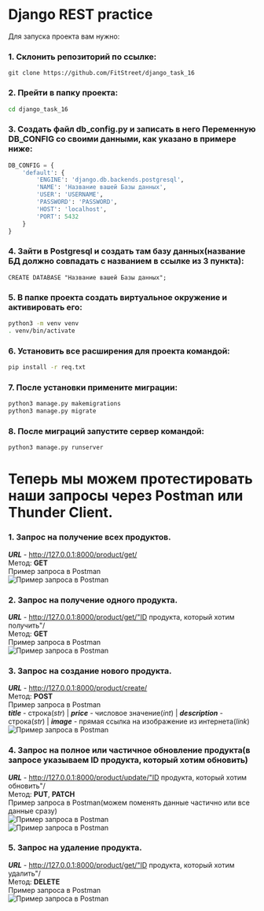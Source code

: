 # Django REST practice

Для запуска проекта вам нужно:

### 1. Склонить репозиторий по ссылке:
```
git clone https://github.com/FitStreet/django_task_16
```
### 2. Прейти в папку проекта:
```bash
cd django_task_16
```
### 3. Создать файл db_config.py и записать в него Переменную DB_CONFIG со своими данными, как указано в примере ниже:
```python
DB_CONFIG = {
    'default': {
        'ENGINE': 'django.db.backends.postgresql',
        'NAME': 'Название вашей Базы данных',
        'USER': 'USERNAME',
        'PASSWORD': 'PASSWORD',
        'HOST': 'localhost',
        'PORT': 5432
    }
}
```
### 4. Зайти в Postgresql и создать там базу данных(название БД должно совпадать с названием в ссылке из 3 пункта):
```postgresql
CREATE DATABASE "Название вашей Базы данных";
```
### 5. В папке проекта создать виртуальное окружение и активировать его:
```bash
python3 -m venv venv
. venv/bin/activate
```
### 6. Установить все расширения для проекта командой:
```bash
pip install -r req.txt
```
### 7. После установки примените миграции:
```bash
python3 manage.py makemigrations
python3 manage.py migrate
```
### 8. После миграций запустите сервер командой:
```bash
python3 manage.py runserver
```

# Теперь мы можем протестировать наши запросы через Postman или Thunder Client.

### 1. Запрос на получение всех продуктов.

**_URL_** - http://127.0.0.1:8000/product/get/ <br>
Метод:  **GET** <br>
Пример запроса в Postman <br>
![Пример запроса в Postman](https://i.postimg.cc/MH2gs8zh/2023-12-18-153732.png)

### 2. Запрос на получение одного продукта.

**_URL_** - http://127.0.0.1:8000/product/get/"ID продукта, который хотим получить"/ <br>
Метод:  **GET** <br>
Пример запроса в Postman <br>
![Пример запроса в Postman](https://i.postimg.cc/d32jwbGP/2023-12-18-153956.png)

### 3. Запрос на создание нового продукта.

**_URL_** - http://127.0.0.1:8000/product/create/ <br>
Метод:  **POST**<br>
Пример запроса в Postman <br>
**_title_** - строка(_str_) |
**_price_** - числовое значение(_int_) |
**_description_** - строка(_str_) |
**_image_** - прямая ссылка на изображение из интернета(_link_)<br>
![Пример запроса в Postman](https://i.postimg.cc/j5DkzBcf/2023-12-18-153113.png)

### 4. Запрос на полное или частичное обновление продукта(в запросе указываем ID продукта, который хотим обновить)

**_URL_** - http://127.0.0.1:8000/product/update/"ID продукта, который хотим обновить"/<br>
Метод:  **PUT**, **PATCH**<br>
Пример запроса в Postman(можем поменять данные частично или все данные сразу) <br>
![Пример запроса в Postman](https://i.postimg.cc/ydyfnC5p/2023-12-18-153945.png)<br>
![Пример запроса в Postman](https://i.postimg.cc/D0d88BSX/2023-12-18-153928.png)

### 5. Запрос на удаление продукта.

**_URL_** - http://127.0.0.1:8000/product/get/"ID продукта, который хотим удалить"/ <br>
Метод:  **DELETE** <br>
Пример запроса в Postman <br>
![Пример запроса в Postman](https://i.postimg.cc/rsQrwMZ4/2023-12-18-154010.png)